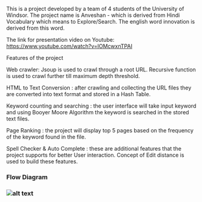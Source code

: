 This is a project developed by a team of 4 students of the University of Windsor. The project name is Anveshan - which is derived from Hindi Vocabulary which means to Explore/Search. The english word innovation is derived from this word.

The link for presentation video on Youtube: https://www.youtube.com/watch?v=IOMcwxnTPAI

Features of the project

Web crawler: Jsoup is used to crawl through a root URL. Recursive function is used to crawl further till maximum depth threshold.

HTML to Text Conversion : after crawling and collecting the URL files they are converted into text format and stored in a Hash Table.

Keyword counting and searching : the user interface will take input keyword and using Booyer Moore Algorithm the keyword is searched in the stored text files.

Page Ranking : the project will display top 5 pages based on the frequency of the keyword found in the file.

Spell Checker & Auto Complete : these are additional features that the project supports for better User interaction. Concept of Edit distance is used to build these features.

<h3>Flow Diagram<h3>
  
![alt text](https://user-images.githubusercontent.com/70585344/148615423-dc7d42ff-ca3c-4f2a-b68e-5094b8563b78.JPG)
